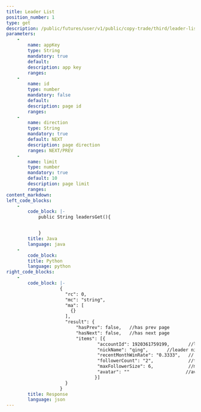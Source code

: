 ```yaml
---
title: Leader List 
position_number: 1
type: get
description: /public/futures/user/v1/public/copy-trade/third/leader-list
parameters:
    -
        name: appKey
        type: String
        mandatory: true
        default:
        description: app key
        ranges:
    -
        name: id
        type: number
        mandatory: false
        default:
        description: page id
        ranges:
    - 
        name: direction
        type: String
        mandatory: true
        default: NEXT
        description: page direction
        ranges: NEXT/PREV
    -
        name: limit
        type: number
        mandatory: true
        default: 10
        description: page limit
        ranges:
content_markdown:
left_code_blocks:
    -
        code_block: |-
            public String leadersGet(){


            }
        title: Java
        language: java
    -
        code_block:
        title: Python
        language: python
right_code_blocks:
    -
        code_block: |-
                    {
                      "rc": 0,
                      "mc": "string",
                      "ma": [
                        {}
                      ],
                      "result": {
                          "hasPrev": false,   //has prev page
                          "hasNext": false,   //has next page
                          "items": [{
                                  "accountId": 1920361759199,       //leader account id
                                  "nickName": "qing",       //leader nick name
                                  "recentMonthWinRate": "0.3333",   // recent month win rate
                                  "followerCount": "2",             //follower count
                                  "maxFollowerSize": 6,             //max follower size
                                  "avatar": ""                     //avatar
                                 }] 
                      }
                    }
        title: Response
        language: json
---
```

